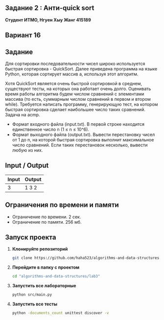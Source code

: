 ##  Задание 2 : Анти-quick sort

**Студент ИТМО,  Нгуен Хыу Жанг  415189**  

## Вариант 16

## Задание

Для сортировки последовательности чисел широко используется быстрая сортировка - QuickSort. Далее приведена программа на языке Python, которая
сортирует массив a, используя этот алгоритм.

Хотя QuickSort является очень быстрой сортировкой в среднем, существуют тесты, на которых она работает очень долго. Оценивать время работы алгоритма
будем числом сравнений с элементами массива (то есть, суммарным числом сравнений в первом и втором while). Требуется написать программу, генерирующую
тест, на котором быстрая сортировка сделает наибольшее число таких сравнений.
Задача на acmp.
- Формат входного файла (input.txt). В первой строке находится единственное число n (1 ≤ n ≤ 10^6).
- Формат выходного файла (output.txt). Вывести перестановку чисел от 1 до
n, на которой быстрая сортировка выполнит максимальное число сравнений.
Если таких перестановок несколько, вывести любую из них.
  
## Input / Output 

| Input                             | Output              |   
|-----------------------------------|---------------------|
| 3                                 | 1 3 2               |




## Ограничения по времени и памяти

- Ограничение по времени. 2 сек.
- Ограничение по памяти. 256 мб.


## Запуск проекта
1. **Клонируйте репозиторий**
   ```bash
   git clone https://github.com/haha523/algorithms-and-data-structures.git
   ```
2. **Перейдите в папку с проектом**
   ```bash
   cd "algorithms-and-data-structures/lab3"
   ```
3. **Запустить все лабораторные**
    ```bash
   python src/main.py
   ```
4. **Запустить все тесты**
    ```bash
   python -documents_count unittest discover -v
   ```
